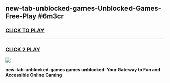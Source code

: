 
## new-tab-unblocked-games-Unblocked-Games-Free-Play #6m3cr
<h3>
<a href="https://us.freeplayer.one?title=new-tab-unblocked-games&ref=9M">CLICK TO PLAY</a></h3>
<hr>

<h3>
<a href="https://us.freeplayer.one?title=new-tab-unblocked-games&ref=9M">CLICK 2 PLAY</a>
  
</h3>

<a href="https://us.freeplayer.one?title=new-tab-unblocked-games&ref=9M"><img src="https://clearcache.store/games.png"></a>


**new-tab-unblocked-games games unblocked: Your Gateway to Fun and Accessible Online Gaming**
